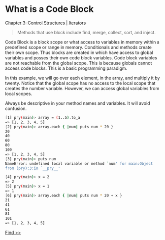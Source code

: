 What is a Code Block
====================
[Chapter 3: Control Structures | Iterators](https://github.com/KLVTZ/Ruby-Essentials/blob/master/notes/Chapter_03:%20Control%20Structures/04.iterators.md)

> Methods that use block include find, merge, collect, sort, and inject.

Code Block is a block scope or what access to variables in memory within a
predefined scope or range in memory. Conditionals and methods create their own
scope. Thus blocks are created in which have access to global variables and
posses their own code block variables. Code block variables are not reachable
from the global scope. This is because globals cannot access code blocks.
This is a basic programming paradigm.

In this example, we will go over each element, in the array, and multiply it by
twenty. Notice that the global scope has no access to the local scope that
creates the number variable. However, we can access global variables from local
scopes. 

Always be descriptive in your method names and variables. It will avoid
confusion.

```bash
[1] pry(main)> array = (1..5).to_a
=> [1, 2, 3, 4, 5]
[2] pry(main)> array.each { |num| puts num * 20 }
20
40
60
80
100
=> [1, 2, 3, 4, 5]
[3] pry(main)> puts num
NameError: undefined local variable or method `num' for main:Object
from (pry):3:in `__pry__'
```
```bash
[4] pry(main)> x = 2
=> 2
[5] pry(main)> x = 1
=> 1
[6] pry(main)> array.each { |num| puts num * 20 + x }
21
41
61
81
101
=> [1, 2, 3, 4, 5]
```

[Find >>](https://github.com/KLVTZ/Ruby-Essentials/blob/master/notes/Chapter_04:%20Code%20Block/02.find.md)
